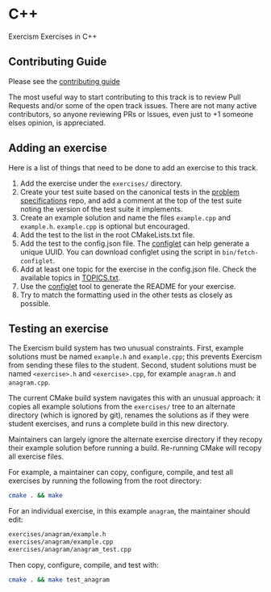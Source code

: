 # C++

Exercism Exercises in C++

## Contributing Guide

Please see the [contributing guide](https://github.com/exercism/docs/blob/master/contributing-to-language-tracks/README.md)

The most useful way to start contributing to this track is to review Pull Requests and/or some of the open track issues.
There are not many active contributors, so anyone reviewing PRs or Issues, even just to +1 someone elses opinion, is appreciated.

## Adding an exercise

Here is a list of things that need to be done to add an exercise to this track.

1. Add the exercise under the `exercises/` directory.
2. Create your test suite based on the canonical tests in the [problem specifications](https://github.com/exercism/problem-specifications) repo, and add a comment at the top of the test suite noting the version of the test suite it implements.
3. Create an example solution and name the files `example.cpp` and `example.h`. `example.cpp` is optional but encouraged.
4. Add the test to the list in the root CMakeLists.txt file.
5. Add the test to the config.json file. The [configlet](https://github.com/exercism/configlet) can help generate a unique UUID. You can download configlet using the script in `bin/fetch-configlet`.
6. Add at least one topic for the exercise in the config.json file. Check the available topics in [TOPICS.txt](https://github.com/exercism/problem-specifications/blob/master/TOPICS.txt).
7. Use the [configlet](https://github.com/exercism/configlet) tool to generate the README for your exercise.
8. Try to match the formatting used in the other tests as closely as possible.

## Testing an exercise

The Exercism build system has two unusual constraints. First, example solutions
must be named `example.h` and `example.cpp`; this prevents Exercism from sending
these files to the student. Second, student solutions must be named `<exercise>.h`
and `<exercise>.cpp`, for example `anagram.h` and `anagram.cpp`.

The current CMake build system navigates this with an unusual approach: it copies
all example solutions from the `exercises/` tree to an alternate directory
(which is ignored by git), renames the solutions as if they were student exercises,
and runs a complete build in this new directory.

Maintainers can largely ignore the alternate exercise directory if they recopy
their example solution before running a build. Re-running CMake will recopy
all exercise files.

For example, a maintainer can copy, configure, compile, and test all exercises by
running the following from the root directory:
```bash
cmake . && make
```

For an individual exercise, in this example `anagram`, the maintainer should edit:
```bash
exercises/anagram/example.h
exercises/anagram/example.cpp
exercises/anagram/anagram_test.cpp
```

Then copy, configure, compile, and test with:
```bash
cmake . && make test_anagram
```
